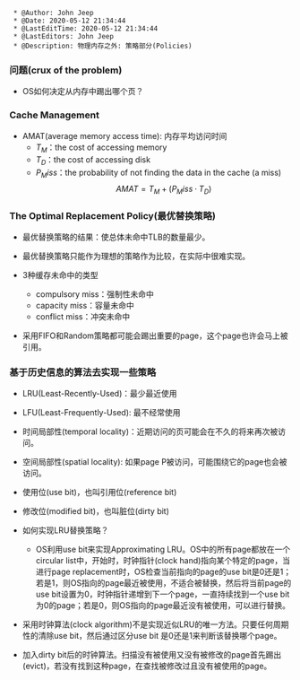 ```
 * @Author: John Jeep
 * @Date: 2020-05-12 21:34:44
 * @LastEditTime: 2020-05-12 21:34:44
 * @LastEditors: John Jeep
 * @Description: 物理内存之外: 策略部分(Policies)
```
### 问题(crux of the problem)
- OS如何决定从内存中踢出哪个页？


### Cache Management
- AMAT(average memory access time): 内存平均访问时间
  - $T_M$：the cost of accessing memory
  - $T_D$：the cost of accessing disk
  - $P_Miss$：the probability of not finding the data in the cache (a miss)
$$AMAT = T_M + (P_Miss · T_D)$$


### The Optimal Replacement Policy(最优替换策略)
- 最优替换策略的结果：使总体未命中TLB的数量最少。
- 最优替换策略只能作为理想的策略作为比较，在实际中很难实现。
- 3种缓存未命中的类型
  - compulsory miss：强制性未命中
  - capacity miss：容量未命中
  - conflict miss：冲突未命中

- 采用FIFO和Random策略都可能会踢出重要的page，这个page也许会马上被引用。


### 基于历史信息的算法去实现一些策略 
- LRU(Least-Recently-Used)：最少最近使用
- LFU(Least-Frequently-Used): 最不经常使用
- 时间局部性(temporal locality)：近期访问的页可能会在不久的将来再次被访问。
- 空间局部性(spatial locality): 如果page P被访问，可能围绕它的page也会被访问。
- 使用位(use bit)，也叫引用位(reference bit)
- 修改位(modified bit)，也叫脏位(dirty bit)


- 如何实现LRU替换策略？
  - OS利用use bit来实现Approximating LRU。OS中的所有page都放在一个circular list中，开始时，时钟指针(clock hand)指向某个特定的page，当进行page replacement时，OS检查当前指向的page的use bit是0还是1；若是1，则OS指向的page最近被使用，不适合被替换，然后将当前page的use bit设置为0，时钟指针递增到下一个page，一直持续找到一个use bit为0的page；若是0，则OS指向的page最近没有被使用，可以进行替换。


- 采用时钟算法(clock algorithm)不是实现近似LRU的唯一方法。只要任何周期性的清除use bit，然后通过区分use bit 是0还是1来判断该替换哪个page。
- 加入dirty bit后的时钟算法。扫描没有被使用又没有被修改的page首先踢出(evict)，若没有找到这种page，在查找被修改过且没有被使用的page。


